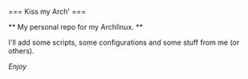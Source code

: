 === Kiss my Arch' ===

** My personal repo for my Archlinux. **

I'll add some scripts, some configurations and some stuff from me (or others).

_Enjoy_
